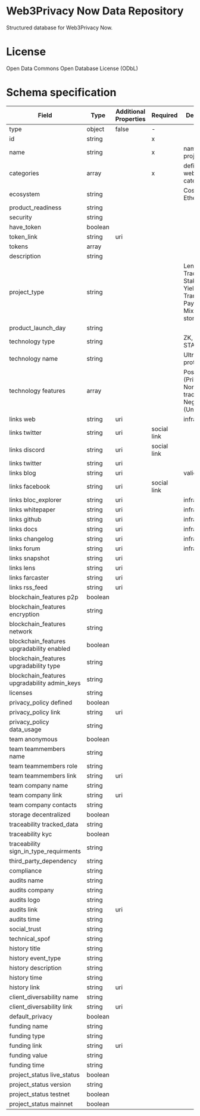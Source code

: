 # Web3Privacy Now Data Repository

Structured database for Web3Privacy Now.

# License

Open Data Commons Open Database License (ODbL)


# Schema specification

| Field                  | Type     | Additional Properties | Required | Description |
|------------------------|----------|------------------------|----------|-------------|
| type                   | object   | false                  | -        |             |
| id                     | string   |                        | x        |             |
| name                   | string   |                        | x        | name of the project            |
| categories             | array    |                        | x        | defined by web3privacy categories            |
| ecosystem              | string   |                        |          | Cosmos, Ethereum            |
| product_readiness      | string   |                        |          |             |
| security               | string   |                        |          |             |
| have_token             | boolean  |                        |          |             |
| token_link             | string   | uri                    |          |             |
| tokens                 | array    |                        |          |             |
| description            | string   |                        |          |             |
| project_type           | string   |                        |          | Lending, Trading, Staking, Yield, Transfer, Payment, Mixer, Data storage            |
| product_launch_day     | string   |                        |          |             |
| technology type            | string   |                        |          | ZK, Layer0, STARKS...            |
| technology name            | string   |                        |          | Ultramixing-protocol            |
| technology features            | array   |                        |          | Positive (Private, Non-traceble,...) / Negative (Unverifiable)             |
| links web                  | string   | uri                       |          | infrastructure            |
| links twitter                  | string   | uri                       | social link         |             |
| links discord                  | string   | uri                       | social link         |             |
| links twitter                  | string   | uri                       |          |             |
| links blog                  | string   | uri                       |          | validation            |
| links facebook                  | string   | uri                       | social link         |             |
| links bloc_explorer                  | string   | uri                       |          | infrastructure            |
| links whitepaper                  | string   | uri                       |          | infrastructure            |
| links github                  | string   | uri                       |          | infrastructure            |
| links docs                  | string   | uri                       |          | infrastructure            |
| links changelog                  | string   | uri                       |          | infrastructure            |
| links forum                  | string   | uri                       |          | infrastructure            |
| links snapshot                  | string   | uri                       |          |             |
| links lens                  | string   | uri                       |          |             |
| links farcaster                  | string   | uri                       |          |             |
| links rss_feed                  | string   | uri                       |          |             |
| blockchain_features p2p   | boolean   |                        |          |             |
| blockchain_features encryption   | string   |                        |          |             |
| blockchain_features network   | string   |                        |          |             |
| blockchain_features upgradability enabled   | boolean   |                        |          |             |
| blockchain_features upgradability type   | string   |                        |          |             |
| blockchain_features upgradability admin_keys   | string   |                        |          |             |
| licenses               | string   |                        |          |             |
| privacy_policy defined         | boolean   |                        |          |             |
| privacy_policy link         | string   | uri                       |          |             |
| privacy_policy data_usage         | string   |                        |          |             |
| team anonymous                  | boolean   |                        |          |             |
| team teammembers name                  | string   |                        |          |             |
| team teammembers role                  | string   |                        |          |             |
| team teammembers link                  | string   | uri                        |          |             |
| team company name                  | string   |                        |          |             |
| team company link                  | string   | uri                       |          |             |
| team company contacts                  | string   |                        |          |             |
| storage decentralized               | boolean   |                        |          |             |
| traceability tracked_data          | string   |                        |          |             |
| traceability kyc          | boolean   |                        |          |             |
| traceability sign_in_type_requirments          | string   |                        |          |             |
| third_party_dependency | string   |                        |          |             |
| compliance             | string   |                        |          |             |
| audits name                | string   |                        |          |             |
| audits company                | string   |                        |          |             |
| audits logo                | string   |                        |          |             |
| audits link                | string   | uri                       |          |             |
| audits time                | string   |                        |          |             |
| social_trust           | string   |                        |          |             |
| technical_spof         | string   |                        |          |             |
| history title                | string   |                        |          |             |
| history event_type                | string   |                        |          |             |
| history description                | string   |                        |          |             |
| history time                | string   |                        |          |             |
| history link                | string   | uri                       |          |             |
| client_diversability name  | string   |                        |          |             |
| client_diversability link  | string   | uri                       |          |             |
| default_privacy        | boolean  |                        |          |             |
| funding name               | string   |                        |          |             |
| funding type               | string   |                        |          |             |
| funding link               | string   | uri                       |          |             |
| funding value               | string   |                        |          |             |
| funding time               | string   |                        |          |             |
| project_status live_status        | boolean   |                        |          |             |
| project_status version        | string   |                        |          |             |
| project_status testnet        | boolean   |                        |          |             |
| project_status mainnet        | boolean   |                        |          |             |
